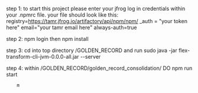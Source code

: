 step 1: 
to start this project please enter your jfrog log in credentials within 
your .npmrc file.
    your file should look like this:
    registry=https://tamr.jfrog.io/artifactory/api/npm/npm/
_auth = "your token here"
email="your tamr email here"
always-auth=true

step 2: 
    npm login
    then 
    npm install

step 3: cd into top directory /GOLDEN_RECORD
        and run sudo java -jar flex-transform-cli-jvm-0.0.0-all.jar --server

step 4: within /GOLDEN_RECORD/golden_record_consolidation/
        DO npm run start 

        m